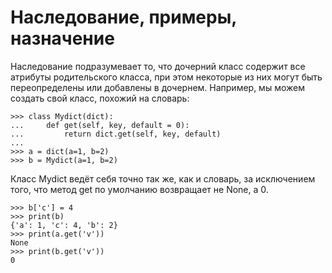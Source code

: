 # Наследование, примеры, назначение

Наследование подразумевает то, что дочерний класс содержит все атрибуты родительского класса, при этом некоторые из них могут быть переопределены или добавлены в дочернем. Например, мы можем создать свой класс, похожий на словарь:

```
>>> class Mydict(dict):
...     def get(self, key, default = 0):
...         return dict.get(self, key, default)
...
>>> a = dict(a=1, b=2)
>>> b = Mydict(a=1, b=2)
```
Класс Mydict ведёт себя точно так же, как и словарь, за исключением того, что метод get по умолчанию возвращает не None, а 0.
```
>>> b['c'] = 4
>>> print(b)
{'a': 1, 'c': 4, 'b': 2}
>>> print(a.get('v'))
None
>>> print(b.get('v'))
0
```
